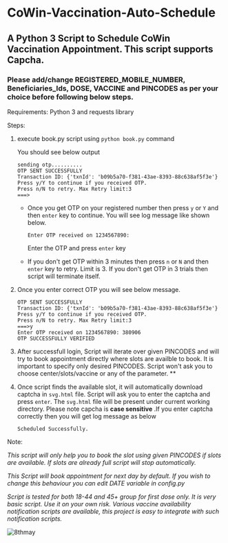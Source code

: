 # CoWin-Vaccination-Auto-Schedule
## A Python 3 Script to Schedule CoWin Vaccination Appointment. This script supports Capcha.  

### Please add/change REGISTERED_MOBILE_NUMBER, Beneficiaries_Ids, DOSE, VACCINE and PINCODES as per your choice before following below steps.

Requirements:
Python 3 and requests library


Steps:

1. execute book.py script using ```python book.py``` command

    You should see below output
    ```
    sending otp..........
    OTP SENT SUCCESSFULLY
    Transaction ID: {'txnId': 'b09b5a70-f381-43ae-8393-88c638af5f3e'}
    Press y/Y to continue if you received OTP.
    Press n/N to retry. Max Retry limit:3
    ===>
    ```  

      -  Once you get OTP on your registered number then press ```y``` or ```Y``` and then ```enter``` key to continue.
          You will see log message like shown below.

          ```
          Enter OTP received on 1234567890: 
          ```

          Enter the OTP and press ```enter``` key

      -   If you don't get OTP within 3 minutes then press ```n``` or ```N``` and then ```enter``` key to retry. Limit is 3. If you don't get OTP in 3 trials then script will terminate itself.

2.  Once you enter correct OTP you will see below message.

    ```sending otp..........
    OTP SENT SUCCESSFULLY
    Transaction ID: {'txnId': 'b09b5a70-f381-43ae-8393-88c638af5f3e'}
    Press y/Y to continue if you received OTP.
    Press n/N to retry. Max Retry limit:3
    ===>y      
    Enter OTP received on 1234567890: 380906
    OTP SUCCESSFULLY VERIFIED
    ```
3.  After successfull login, Script will iterate over given PINCODES and will try to book appointment directly where slots are availble to book. It is important to specify only desired PINCODES. Script won't ask you to choose center/slots/vaccine or any of the parameter. **
4.  Once script finds the available slot, it will automatically download captcha in ```svg.html``` file. Script will ask you to enter the captcha and press ```enter```. The ```svg.html``` file will be present under current working directory. Please note capcha is **case sensitive** .If you enter captcha correctly then you will get log message as below 

    ```Scheduled Successfully.``` 
    
    
Note: 

*This script will only help you to book the slot using given PINCODES if slots are available. If slots are already full script will stop automatically.*

*This Script will book appointment for next day by default. If you wish to change this behaviour you can edit DATE variable in config.py*

*Script is tested for both 18-44 and 45+ group for first dose only. It is very basic script. Use it on your own risk. Various vaccine availability notification scripts are available, this project is easy to integrate with such notification scripts.*   

![8thmay](https://user-images.githubusercontent.com/14833831/117605356-1c5bcb80-b175-11eb-9d3c-11277e3461bf.png)

